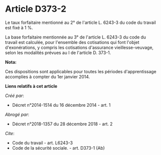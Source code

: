 # Article D373-2

Le taux forfaitaire mentionné au 2° de l'article L. 6243-3 du code du travail est fixé à 1 %. 

La base forfaitaire mentionnée au 3° de l'article L. 6243-3 du code du travail est calculée, pour l'ensemble des cotisations
qui font l'objet d'exonérations, y compris les cotisations d'assurance vieillesse-veuvage, selon les modalités prévues au I
de l'article D. 373-1.

**Nota:**

Ces dispositions sont applicables pour toutes les périodes d'apprentissage accomplies à compter du 1er janvier 2014.

**Liens relatifs à cet article**

_Créé par_:

  - Décret n°2014-1514 du 16 décembre 2014 - art. 1

_Abrogé par_:

  - Décret n°2018-1357 du 28 décembre 2018 - art. 2

_Cite_:

  - Code du travail - art. L6243-3
  - Code de la sécurité sociale. - art. D373-1 (Ab)
